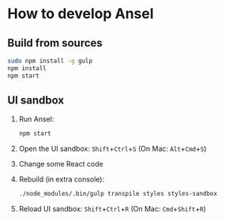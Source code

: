 How to develop Ansel
====================


Build from sources
------------------

```bash
sudo npm install -g gulp
npm install
npm start
```


UI sandbox
----------

1. Run Ansel:
    ```bash
    npm start
    ```

2. Open the UI sandbox: `Shift`+`Ctrl`+`S` (On Mac: `Alt`+`Cmd`+`S`)

3. Change some React code

4. Rebuild (in extra console):
    ```bash
    ./node_modules/.bin/gulp transpile styles styles-sandbox
    ```

5. Reload UI sandbox: `Shift`+`Ctrl`+`R` (On Mac: `Cmd`+`Shift`+`R`)
